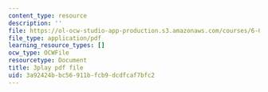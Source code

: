 ```yaml
---
content_type: resource
description: ''
file: https://ol-ocw-studio-app-production.s3.amazonaws.com/courses/6-01sc-introduction-to-electrical-engineering-and-computer-science-i-spring-2011/3a92424bbc56911bfcb9dcdfcaf7bfc2_QleELaAfTd4.pdf
file_type: application/pdf
learning_resource_types: []
ocw_type: OCWFile
resourcetype: Document
title: 3play pdf file
uid: 3a92424b-bc56-911b-fcb9-dcdfcaf7bfc2
---
```

